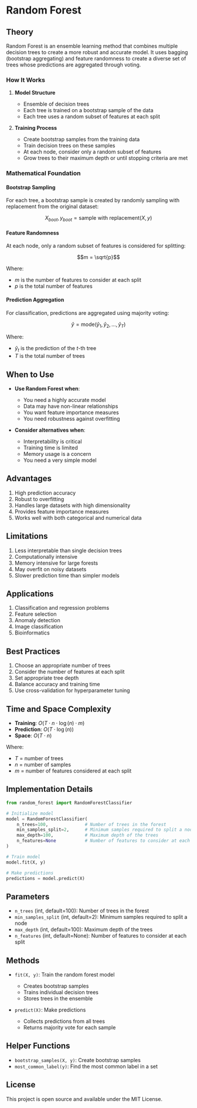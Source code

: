 # Random Forest

## Theory

Random Forest is an ensemble learning method that combines multiple decision trees to create a more robust and accurate model. It uses bagging (bootstrap aggregating) and feature randomness to create a diverse set of trees whose predictions are aggregated through voting.

### How It Works

1. **Model Structure**
   - Ensemble of decision trees
   - Each tree is trained on a bootstrap sample of the data
   - Each tree uses a random subset of features at each split

2. **Training Process**
   - Create bootstrap samples from the training data
   - Train decision trees on these samples
   - At each node, consider only a random subset of features
   - Grow trees to their maximum depth or until stopping criteria are met

### Mathematical Foundation

#### Bootstrap Sampling

For each tree, a bootstrap sample is created by randomly sampling with replacement from the original dataset:

$$X_{boot}, y_{boot} = \text{sample with replacement}(X, y)$$

#### Feature Randomness

At each node, only a random subset of features is considered for splitting:

$$m = \sqrt{p}$$

Where:
- $m$ is the number of features to consider at each split
- $p$ is the total number of features

#### Prediction Aggregation

For classification, predictions are aggregated using majority voting:

$$\hat{y} = \text{mode}(\hat{y}_1, \hat{y}_2, \ldots, \hat{y}_T)$$

Where:
- $\hat{y}_t$ is the prediction of the $t$-th tree
- $T$ is the total number of trees

## When to Use

- **Use Random Forest when**:
  - You need a highly accurate model
  - Data may have non-linear relationships
  - You want feature importance measures
  - You need robustness against overfitting

- **Consider alternatives when**:
  - Interpretability is critical
  - Training time is limited
  - Memory usage is a concern
  - You need a very simple model

## Advantages

1. High prediction accuracy
2. Robust to overfitting
3. Handles large datasets with high dimensionality
4. Provides feature importance measures
5. Works well with both categorical and numerical data

## Limitations

1. Less interpretable than single decision trees
2. Computationally intensive
3. Memory intensive for large forests
4. May overfit on noisy datasets
5. Slower prediction time than simpler models

## Applications

1. Classification and regression problems
2. Feature selection
3. Anomaly detection
4. Image classification
5. Bioinformatics

## Best Practices

1. Choose an appropriate number of trees
2. Consider the number of features at each split
3. Set appropriate tree depth
4. Balance accuracy and training time
5. Use cross-validation for hyperparameter tuning

## Time and Space Complexity

- **Training**: $O(T \cdot n \cdot \log(n) \cdot m)$
- **Prediction**: $O(T \cdot \log(n))$
- **Space**: $O(T \cdot n)$

Where:
- $T$ = number of trees
- $n$ = number of samples
- $m$ = number of features considered at each split

## Implementation Details

```python
from random_forest import RandomForestClassifier

# Initialize model
model = RandomForestClassifier(
    n_trees=100,              # Number of trees in the forest
    min_samples_split=2,      # Minimum samples required to split a node
    max_depth=100,            # Maximum depth of the trees
    n_features=None           # Number of features to consider at each split
)

# Train model
model.fit(X, y)

# Make predictions
predictions = model.predict(X)
```

## Parameters

- `n_trees` (int, default=100): Number of trees in the forest
- `min_samples_split` (int, default=2): Minimum samples required to split a node
- `max_depth` (int, default=100): Maximum depth of the trees
- `n_features` (int, default=None): Number of features to consider at each split

## Methods

- `fit(X, y)`: Train the random forest model
  - Creates bootstrap samples
  - Trains individual decision trees
  - Stores trees in the ensemble

- `predict(X)`: Make predictions
  - Collects predictions from all trees
  - Returns majority vote for each sample

## Helper Functions

- `bootstrap_samples(X, y)`: Create bootstrap samples
- `most_common_label(y)`: Find the most common label in a set

## License

This project is open source and available under the MIT License.
